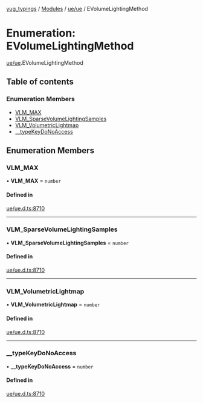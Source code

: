 [yug_typings](../README.md) / [Modules](../modules.md) / [ue/ue](../modules/ue_ue.md) / EVolumeLightingMethod

# Enumeration: EVolumeLightingMethod

[ue/ue](../modules/ue_ue.md).EVolumeLightingMethod

## Table of contents

### Enumeration Members

- [VLM\_MAX](ue_ue.EVolumeLightingMethod.md#vlm_max)
- [VLM\_SparseVolumeLightingSamples](ue_ue.EVolumeLightingMethod.md#vlm_sparsevolumelightingsamples)
- [VLM\_VolumetricLightmap](ue_ue.EVolumeLightingMethod.md#vlm_volumetriclightmap)
- [\_\_typeKeyDoNoAccess](ue_ue.EVolumeLightingMethod.md#__typekeydonoaccess)

## Enumeration Members

### VLM\_MAX

• **VLM\_MAX** = `number`

#### Defined in

[ue/ue.d.ts:8710](https://github.com/YugMetaverse/yug_typings/blob/b7d9b19/ue/ue.d.ts#L8710)

___

### VLM\_SparseVolumeLightingSamples

• **VLM\_SparseVolumeLightingSamples** = `number`

#### Defined in

[ue/ue.d.ts:8710](https://github.com/YugMetaverse/yug_typings/blob/b7d9b19/ue/ue.d.ts#L8710)

___

### VLM\_VolumetricLightmap

• **VLM\_VolumetricLightmap** = `number`

#### Defined in

[ue/ue.d.ts:8710](https://github.com/YugMetaverse/yug_typings/blob/b7d9b19/ue/ue.d.ts#L8710)

___

### \_\_typeKeyDoNoAccess

• **\_\_typeKeyDoNoAccess** = `number`

#### Defined in

[ue/ue.d.ts:8710](https://github.com/YugMetaverse/yug_typings/blob/b7d9b19/ue/ue.d.ts#L8710)
